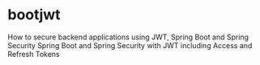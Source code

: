 # bootjwt

How to secure backend applications using JWT, Spring Boot and Spring Security
Spring Boot and Spring Security with JWT including Access and Refresh Tokens